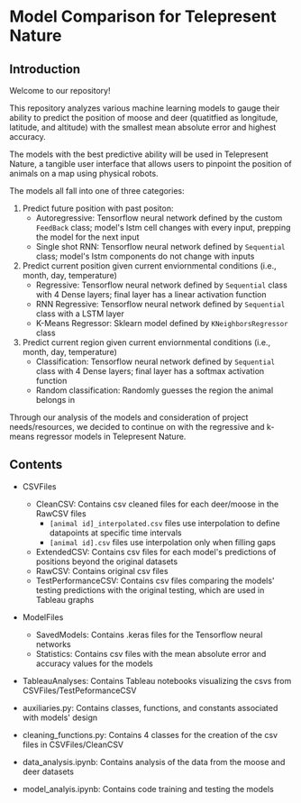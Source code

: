 # Model Comparison for Telepresent Nature

## Introduction
Welcome to our repository!

This repository analyzes various machine learning models to gauge their ability to predict the position of moose and deer (quatitfied as longitude, latitude, and altitude) with the smallest mean absolute error and highest accuracy. 

The models with the best predictive ability will be used in Telepresent Nature, a tangible user interface that allows users to pinpoint the position of animals on a map using physical robots.

The models all fall into one of three categories:
1) Predict future position with past positon:
    - Autoregressive: Tensorflow neural network defined by the custom `FeedBack` class; model's lstm cell changes with every input, prepping the model for the next input
    - Single shot RNN: Tensorflow neural network defined by `Sequential` class; model's lstm components do not change with inputs
2) Predict current position given current enviornmental conditions (i.e., month, day, temperature)
    - Regressive: Tensorflow neural network defined by `Sequential` class with 4 Dense layers; final layer has a linear activation function
    - RNN Regressive: Tensorflow neural network defined by `Sequential` class with a LSTM layer
    - K-Means Regressor: Sklearn model defined by `KNeighborsRegressor` class
3) Predict current region given current enviornmental conditions (i.e., month, day, temperature)
    - Classification: Tensorflow neural network defined by `Sequential` class with 4 Dense layers; final layer has a softmax activation function
    - Random classification: Randomly guesses the region the animal belongs in

Through our analysis of the models and consideration of project needs/resources, we decided to continue on with the regressive and k-means regressor models in Telepresent Nature.

## Contents
- CSVFiles
    - CleanCSV: Contains csv cleaned files for each deer/moose in the RawCSV files
        - `[animal id]_interpolated.csv` files use interpolation to define datapoints at specific time intervals
        - `[animal id].csv` files use interpolation only when filling gaps
    - ExtendedCSV: Contains csv files for each model's predictions of positions beyond the original datasets
    - RawCSV: Contains original csv files
    - TestPerformanceCSV: Contains csv files comparing the models' testing predictions with the original testing, which are used in Tableau graphs

- ModelFiles
    - SavedModels: Contains .keras files for the Tensorflow neural networks
    - Statistics: Contains csv files with the mean absolute error and accuracy values for the models

- TableauAnalyses: Contains Tableau notebooks visualizing the csvs from CSVFiles/TestPeformanceCSV

- auxiliaries.py: Contains classes, functions, and constants associated with models' design

- cleaning_functions.py: Contains 4 classes for the creation of the csv files in CSVFiles/CleanCSV

- data_analysis.ipynb: Contains analysis of the data from the moose and deer datasets

- model_analyis.ipynb: Contains code training and testing the models